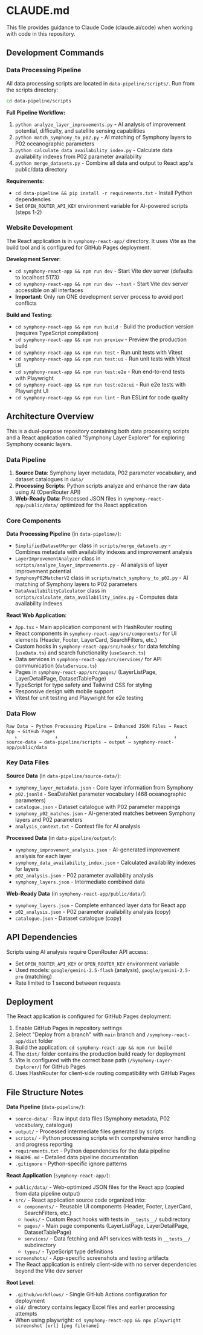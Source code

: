 # CLAUDE.md

This file provides guidance to Claude Code (claude.ai/code) when working with code in this repository.

## Development Commands

### Data Processing Pipeline
All data processing scripts are located in `data-pipeline/scripts/`. Run from the scripts directory:

```bash
cd data-pipeline/scripts
```

**Full Pipeline Workflow:**
1. `python analyze_layer_improvements.py` - AI analysis of improvement potential, difficulty, and satellite sensing capabilities
2. `python match_symphony_to_p02.py` - AI matching of Symphony layers to P02 oceanographic parameters  
3. `python calculate_data_availability_index.py` - Calculate data availability indexes from P02 parameter availability
4. `python merge_datasets.py` - Combine all data and output to React app's public/data directory

**Requirements:**
- `cd data-pipeline && pip install -r requirements.txt` - Install Python dependencies
- Set `OPEN_ROUTER_API_KEY` environment variable for AI-powered scripts (steps 1-2)

### Website Development
The React application is in `symphony-react-app/` directory. It uses Vite as the build tool and is configured for GitHub Pages deployment.

**Development Server**: 
- `cd symphony-react-app && npm run dev` - Start Vite dev server (defaults to localhost:5173)
- `cd symphony-react-app && npm run dev --host` - Start Vite dev server accessible on all interfaces
- **Important**: Only run ONE development server process to avoid port conflicts

**Build and Testing**:
- `cd symphony-react-app && npm run build` - Build the production version (requires TypeScript compilation)
- `cd symphony-react-app && npm run preview` - Preview the production build
- `cd symphony-react-app && npm run test` - Run unit tests with Vitest
- `cd symphony-react-app && npm run test:ui` - Run unit tests with Vitest UI
- `cd symphony-react-app && npm run test:e2e` - Run end-to-end tests with Playwright
- `cd symphony-react-app && npm run test:e2e:ui` - Run e2e tests with Playwright UI
- `cd symphony-react-app && npm run lint` - Run ESLint for code quality

## Architecture Overview

This is a dual-purpose repository containing both data processing scripts and a React application called "Symphony Layer Explorer" for exploring Symphony oceanic layers.

### Data Pipeline
1. **Source Data**: Symphony layer metadata, P02 parameter vocabulary, and dataset catalogues in `data/`
2. **Processing Scripts**: Python scripts analyze and enhance the raw data using AI (OpenRouter API)
3. **Web-Ready Data**: Processed JSON files in `symphony-react-app/public/data/` optimized for the React application

### Core Components

**Data Processing Pipeline** (in `data-pipeline/`):
- `SimplifiedDatasetMerger` class in `scripts/merge_datasets.py` - Combines metadata with availability indexes and improvement analysis
- `LayerImprovementAnalyzer` class in `scripts/analyze_layer_improvements.py` - AI analysis of layer improvement potential
- `SymphonyP02MatcherV2` class in `scripts/match_symphony_to_p02.py` - AI matching of Symphony layers to P02 parameters
- `DataAvailabilityCalculator` class in `scripts/calculate_data_availability_index.py` - Computes data availability indexes

**React Web Application**:
- `App.tsx` - Main application component with HashRouter routing
- React components in `symphony-react-app/src/components/` for UI elements (Header, Footer, LayerCard, SearchFilters, etc.)
- Custom hooks in `symphony-react-app/src/hooks/` for data fetching (`useData.ts`) and search functionality (`useSearch.ts`)
- Data services in `symphony-react-app/src/services/` for API communication (`dataService.ts`)
- Pages in `symphony-react-app/src/pages/` (LayerListPage, LayerDetailPage, DatasetTablePage)
- TypeScript for type safety and Tailwind CSS for styling
- Responsive design with mobile support
- Vitest for unit testing and Playwright for e2e testing

### Data Flow
```
Raw Data → Python Processing Pipeline → Enhanced JSON Files → React App → GitHub Pages
   ↓              ↓                         ↓                 ↓
source-data → data-pipeline/scripts → output → symphony-react-app/public/data
```

### Key Data Files
**Source Data** (in `data-pipeline/source-data/`):
- `symphony_layer_metadata.json` - Core layer information from Symphony
- `p02.jsonld` - SeaDataNet parameter vocabulary (468 oceanographic parameters)  
- `catalogue.json` - Dataset catalogue with P02 parameter mappings
- `symphony_p02_matches.json` - AI-generated matches between Symphony layers and P02 parameters
- `analysis_context.txt` - Context file for AI analysis

**Processed Data** (in `data-pipeline/output/`):
- `symphony_improvement_analysis.json` - AI-generated improvement analysis for each layer
- `symphony_data_availability_index.json` - Calculated availability indexes for layers
- `p02_analysis.json` - P02 parameter availability analysis  
- `symphony_layers.json` - Intermediate combined data

**Web-Ready Data** (in `symphony-react-app/public/data/`):
- `symphony_layers.json` - Complete enhanced layer data for React app
- `p02_analysis.json` - P02 parameter availability analysis (copy)
- `catalogue.json` - Dataset catalogue (copy)

## API Dependencies

Scripts using AI analysis require OpenRouter API access:
- Set `OPEN_ROUTER_API_KEY` or `OPEN_ROUTER_KEY` environment variable
- Used models: `google/gemini-2.5-flash` (analysis), `google/gemini-2.5-pro` (matching)
- Rate limited to 1 second between requests

## Deployment

The React application is configured for GitHub Pages deployment:
1. Enable GitHub Pages in repository settings
2. Select "Deploy from a branch" with `main` branch and `/symphony-react-app/dist` folder
3. Build the application: `cd symphony-react-app && npm run build`
4. The `dist/` folder contains the production build ready for deployment
5. Vite is configured with the correct base path (`/Symphony-Layer-Explorer/`) for GitHub Pages
6. Uses HashRouter for client-side routing compatibility with GitHub Pages

## File Structure Notes

**Data Pipeline** (`data-pipeline/`):
- `source-data/` - Raw input data files (Symphony metadata, P02 vocabulary, catalogue)
- `output/` - Processed intermediate files generated by scripts
- `scripts/` - Python processing scripts with comprehensive error handling and progress reporting
- `requirements.txt` - Python dependencies for the data pipeline
- `README.md` - Detailed data pipeline documentation
- `.gitignore` - Python-specific ignore patterns

**React Application** (`symphony-react-app/`):
- `public/data/` - Web-optimized JSON files for the React app (copied from data pipeline output)
- `src/` - React application source code organized into:
  - `components/` - Reusable UI components (Header, Footer, LayerCard, SearchFilters, etc.)
  - `hooks/` - Custom React hooks with tests in `__tests__/` subdirectory
  - `pages/` - Main page components (LayerListPage, LayerDetailPage, DatasetTablePage)
  - `services/` - Data fetching and API services with tests in `__tests__/` subdirectory
  - `types/` - TypeScript type definitions
- `screenshots/` - App-specific screenshots and testing artifacts
- The React application is entirely client-side with no server dependencies beyond the Vite dev server

**Root Level**:
- `.github/workflows/` - Single GitHub Actions configuration for deployment
- `old/` directory contains legacy Excel files and earlier processing attempts
- When using playwright: `cd symphony-react-app && npx playwright screenshot [url] [png filename]`